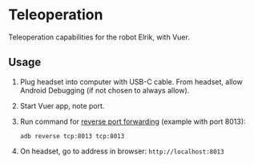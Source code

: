# Teleoperation

Teleoperation capabilities for the robot Elrik, with Vuer.

## Usage

1. Plug headset into computer with USB-C cable. From headset, allow Android Debugging (if not chosen to always allow).

2. Start Vuer app, note port.

3. Run command for [reverse port forwarding](https://medium.com/@lazerwalker/how-to-easily-test-your-webvr-and-webxr-projects-locally-on-your-oculus-quest-eec26a03b7ee) (example with port 8013):

    ```
    adb reverse tcp:8013 tcp:8013
    ```

4. On headset, go to address in browser: `http://localhost:8013`